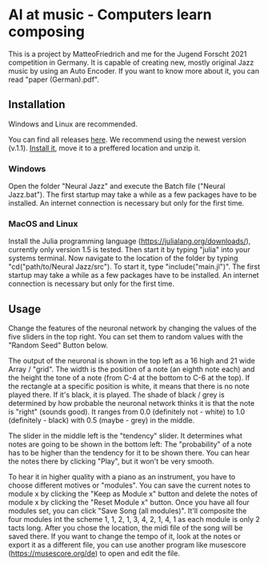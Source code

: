 # AI at music - Computers learn composing
This is a project by MatteoFriedrich and me for the Jugend Forscht 2021 competition in Germany. It is capable of creating new, mostly original Jazz music by using an Auto Encoder. If you want to know more about it, you can read "paper (German).pdf".

## Installation
Windows and Linux are recommended.

You can find all releases [here](https://github.com/AR102/AI-Composer.jl/releases). We recommend using the newest version (v.1.1).
[Install it](https://github.com/AR102/AI-Composer.jl/releases/tag/v1.1), move it to a preffered location and unzip it.

### Windows
Open the folder "Neural Jazz" and execute the Batch file ("Neural Jazz.bat"). The first startup may take a while as a few packages have to be installed. An internet connection is necessary but only for the first time.
### MacOS and Linux
Install the Julia programming language (https://julialang.org/downloads/), currently only version 1.5 is tested. Then start it by typing "julia" into your systems terminal. Now navigate to the location of the folder by typing "cd("path/to/Neural Jazz/src"). To start it, type "include("main.jl")". The first startup may take a while as a few packages have to be installed. An internet connection is necessary but only for the first time.
## Usage
Change the features of the neuronal network by changing the values of the five sliders in the top right. You can set them to random values with the "Random Seed" Button below.

The output of the neuronal is shown in the top left as a 16 high and 21 wide Array / "grid". The width is the position of a note (an eighth note each) and the height the tone of a note (from C-4 at the bottom to C-6 at the top). If the rectangle at a specific position is white, it means that there is no note played there. If it's black, it is played. The shade of black / grey is determined by how probable the neuronal network thinks it is that the note is "right" (sounds good). It ranges from 0.0 (definitely not - white) to 1.0 (definitely - black) with 0.5 (maybe - grey) in the middle.

The slider in the middle left is the "tendency" slider. It determines what notes are going to be shown in the bottom left: The "probability" of a note has to be higher than the tendency for it to be shown there. You can hear the notes there by clicking "Play", but it won't be very smooth.

To hear it in higher quality with a piano as an instrument, you have to choose different motives or "modules". You can save the current notes to module x by clicking the "Keep as Module x" button and delete the notes of module x by clicking the "Reset Module x" button. Once you have all four modules set, you can click "Save Song (all modules)". It'll composite the four modules int the scheme 1, 1, 2, 1, 3, 4, 2, 1, 4, 1 as each module is only 2 tacts long. After you chose the location, the midi file of the song will be saved there. If you want to change the tempo of it, look at the notes or export it as a different file, you can use another program like musescore (https://musescore.org/de) to open and edit the file.

